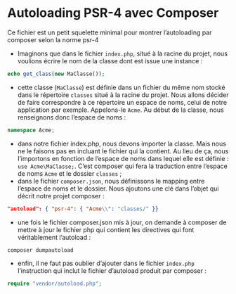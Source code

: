 # Autoloading PSR-4 avec Composer

Ce fichier est un petit squelette minimal pour montrer l’autoloading par composer selon la norme psr-4

- Imaginons que dans le fichier `index.php`, situé à la racine du projet, nous voulions écrire le nom de la classe dont est issue une instance :
```php
echo get_class(new MaClasse());
```
- cette classe (`MaClasse`) est définie dans un fichier du même nom stocké dans le répertoire `classes` situé à la racine du projet. Nous allons décider de faire correspondre à ce répertoire un espace de noms, celui de notre application par exemple. Appelons-le `Acme`. Au début de la classe, nous renseignons donc l’espace de noms : 
```php
namespace Acme;
```
- dans notre fichier index.php, nous devons importer la classe. Mais nous ne le faisons pas en incluant le fichier qui la contient. Au lieu de ça, nous l’importons en fonction de l’espace de noms dans lequel elle est définie : `use Acme\MaClasse;`. C’est composer qui fera la traduction entre l’espace de noms `Acme` et le dossier `classes` ;
- dans le fichier `composer.json`, nous définissons le mapping entre l’espace de noms et le dossier. Nous ajoutons une clé dans l’objet qui décrit notre projet composer : 
```json 
"autoload": { "psr-4": { "Acme\\": "classes/" }}
```
- une fois le fichier composer.json mis à jour, on demande à composer de mettre à jour le fichier php qui contient les directives qui font véritablement l’autoload : 
```php
composer dumpautoload
```
- enfin, il ne faut pas oublier d’ajouter dans le fichier `index.php` l’instruction qui inclut le fichier d’autoload produit par composer : 
```php
require "vendor/autoload.php";
```
